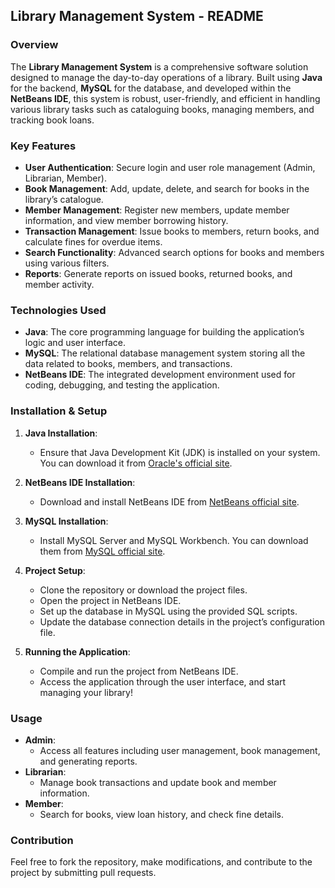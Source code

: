 ## Library Management System - README

### Overview
The **Library Management System** is a comprehensive software solution designed to manage the day-to-day operations of a library. Built using **Java** for the backend, **MySQL** for the database, and developed within the **NetBeans IDE**, this system is robust, user-friendly, and efficient in handling various library tasks such as cataloguing books, managing members, and tracking book loans.

### Key Features
- **User Authentication**: Secure login and user role management (Admin, Librarian, Member).
- **Book Management**: Add, update, delete, and search for books in the library’s catalogue.
- **Member Management**: Register new members, update member information, and view member borrowing history.
- **Transaction Management**: Issue books to members, return books, and calculate fines for overdue items.
- **Search Functionality**: Advanced search options for books and members using various filters.
- **Reports**: Generate reports on issued books, returned books, and member activity.

### Technologies Used
- **Java**: The core programming language for building the application’s logic and user interface.
- **MySQL**: The relational database management system storing all the data related to books, members, and transactions.
- **NetBeans IDE**: The integrated development environment used for coding, debugging, and testing the application.

### Installation & Setup
1. **Java Installation**:
   - Ensure that Java Development Kit (JDK) is installed on your system. You can download it from [Oracle's official site](https://www.oracle.com/java/technologies/javase-jdk11-downloads.html).
  
2. **NetBeans IDE Installation**:
   - Download and install NetBeans IDE from [NetBeans official site](https://netbeans.apache.org/download/index.html).
   
3. **MySQL Installation**:
   - Install MySQL Server and MySQL Workbench. You can download them from [MySQL official site](https://dev.mysql.com/downloads/).

4. **Project Setup**:
   - Clone the repository or download the project files.
   - Open the project in NetBeans IDE.
   - Set up the database in MySQL using the provided SQL scripts.
   - Update the database connection details in the project’s configuration file.

5. **Running the Application**:
   - Compile and run the project from NetBeans IDE.
   - Access the application through the user interface, and start managing your library!

### Usage
- **Admin**:
  - Access all features including user management, book management, and generating reports.
- **Librarian**:
  - Manage book transactions and update book and member information.
- **Member**:
  - Search for books, view loan history, and check fine details.

### Contribution
Feel free to fork the repository, make modifications, and contribute to the project by submitting pull requests.
